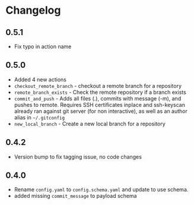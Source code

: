 # Changelog

## 0.5.1
- Fix typo in action name

## 0.5.0

- Added 4 new actions
- `checkout_remote_branch` - checkout a remote branch for a repository
- `remote_branch_exists` - Check the remote repository if a branch exists
- `commit_and_push` - Adds all files (.), commits with message (-m), and pushes to remote. Requires SSH certificates inplace and ssh-keyscan already ran against git server (for non interactive), as well as an author alias in `~/.gitconfig`
- `new_local_branch` - Create a new local branch for a repository

## 0.4.2

- Version bump to fix tagging issue, no code changes

## 0.4.0

- Rename `config.yaml` to `config.schema.yaml` and update to use schema.
- added missing `commit_message` to payload schema
